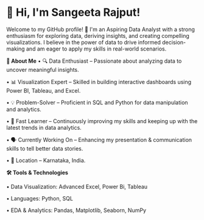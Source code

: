 # 👋 Hi, I'm Sangeeta Rajput!

Welcome to my GitHub profile! 🚀 I'm an Aspiring Data Analyst with a strong enthusiasm for exploring data, deriving insights, and creating compelling visualizations. I believe in the power of data to drive informed decision-making and am eager to apply my skills in real-world scenarios.


**🌟 About Me**
• 🔍 Data Enthusiast – Passionate about analyzing data to uncover meaningful insights.

• 📊 Visualization Expert – Skilled in building interactive dashboards using Power BI, Tableau, and Excel.

• 💡 Problem-Solver – Proficient in SQL and Python for data manipulation and analytics.

• 🎯 Fast Learner – Continuously improving my skills and keeping up with the latest trends in data analytics.

• 🗣️ Currently Working On – Enhancing my presentation & communication skills to tell better data stories.

• 📍 Location – Karnataka, India.



**🛠️ Tools & Technologies**

• Data Visualization: Advanced Excel, Power Bi, Tableau

• Languages: Python, SQL

• EDA & Analytics: Pandas, Matplotlib, Seaborn, NumPy




